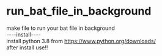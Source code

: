 # run_bat_file_in_background
 make file to run your bat file in background<br>
----install----<br>
install python 3.8 from https://www.python.org/downloads/<br>
after install use!!
